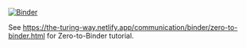 [![Binder](https://mybinder.org/badge_logo.svg)](https://mybinder.org/v2/gh/jelaiw/zero-to-binder/HEAD)

See https://the-turing-way.netlify.app/communication/binder/zero-to-binder.html for Zero-to-Binder tutorial.
